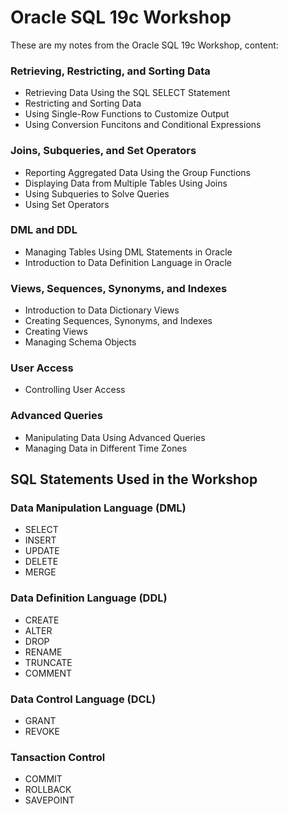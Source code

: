 # Oracle SQL 19c Workshop

These are my notes from the Oracle SQL 19c Workshop, content:
### Retrieving, Restricting, and Sorting Data
- Retrieving Data Using the SQL SELECT Statement
- Restricting and Sorting Data
- Using Single-Row Functions to Customize Output
- Using Conversion Funcitons and Conditional Expressions

### Joins, Subqueries, and Set Operators
- Reporting Aggregated Data Using the Group Functions
- Displaying Data from Multiple Tables Using Joins
- Using Subqueries to Solve Queries
- Using Set Operators

### DML and DDL
- Managing Tables Using DML Statements in Oracle
- Introduction to Data Definition Language in Oracle

### Views, Sequences, Synonyms, and Indexes
- Introduction to Data Dictionary Views
- Creating Sequences, Synonyms, and Indexes
- Creating Views
- Managing Schema Objects

### User Access
- Controlling User Access

### Advanced Queries
- Manipulating Data Using Advanced Queries
- Managing Data in Different Time Zones

## SQL Statements Used in the Workshop
### Data Manipulation Language (DML)
- SELECT
- INSERT
- UPDATE
- DELETE
- MERGE

### Data Definition Language (DDL)
- CREATE
- ALTER
- DROP
- RENAME
- TRUNCATE
- COMMENT

### Data Control Language (DCL)
- GRANT
- REVOKE

### Tansaction Control
- COMMIT
- ROLLBACK
- SAVEPOINT
